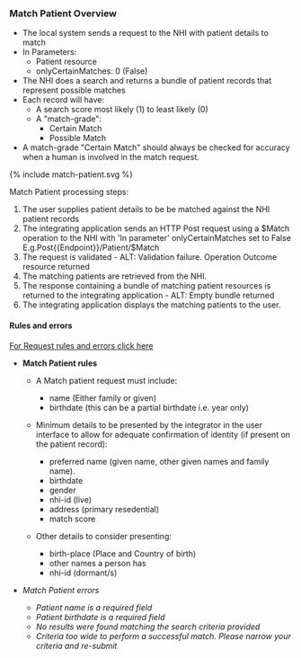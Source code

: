 

### Match Patient Overview

* The local system sends a request to the NHI with patient details to match
* In Parameters:
  * Patient resource
  * onlyCertainMatches: 0 (False)
* The NHI does a search and returns a bundle of patient records that represent possible matches
* Each record will have:
  * A search score most likely (1) to least likely (0)
  * A "match-grade":
    * Certain Match
    * Possible Match
* A match-grade "Certain Match" should always be checked for accuracy when a human is involved in the match request.

<div>
{% include match-patient.svg %}
</div>

Match Patient processing steps:
 
1. The user supplies patient details to be be matched against the NHI patient records
2. The integrating application sends an HTTP Post request using a $Match operation to the NHI with 'In parameter' onlyCertainMatches set to False E.g.Post\{{Endpoint}}/Patient/$Match
3. The request is validated - ALT: Validation failure. Operation Outcome resource returned
4. The matching patients are retrieved from the NHI.
5. The response containing a bundle of matching patient resources is returned to the integrating application - ALT: Empty bundle returned
6. The integrating application displays the matching patients to the user.


#### Rules and errors

[For Request rules and errors click here](/general.html#request-rules-and-errors)

* **Match Patient rules**
  * A Match patient request must include:
    * name (Either family or given) 
    * birthdate (this can be a partial birthdate i.e. year only)
 
  * Minimum details to be presented by the integrator in the user interface to allow for adequate confirmation of identity (if present on the patient record):
    * preferred name (given name, other given names and family name).
    * birthdate
    * gender
    * nhi-id (live)
    * address (primary resedential)
    * match score

  * Other details to consider presenting:
    *  birth-place (Place and Country of birth)
    *  other names a person has
    *  nhi-id (dormant/s)

* _Match Patient errors_
  * _Patient name is a required field_
  * _Patient birthdate is a required field_
  * _No results were found matching the search criteria provided_
  * _Criteria too wide to perform a successful match. Please narrow your criteria and re-submit_
